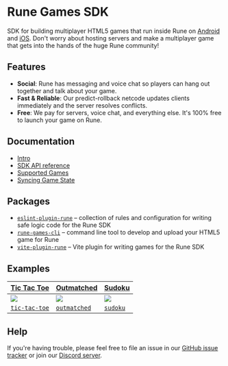 # Rune Games SDK

SDK for building multiplayer HTML5 games that run inside Rune on [Android](https://play.google.com/store/apps/details?id=ai.rune.tincan) and [iOS](https://apps.apple.com/app/rune-games-and-voice-chat/id1450358364). Don't worry about hosting servers and make a multiplayer game that gets into the hands of the huge Rune community!

## Features

- **Social**: Rune has messaging and voice chat so players can hang out together and talk about your game.
- **Fast & Reliable**: Our predict-rollback netcode updates clients immediately and the server resolves conflicts.
- **Free**: We pay for servers, voice chat, and everything else. It's 100% free to launch your game on Rune.

## Documentation

- [Intro](https://developers.rune.ai/docs/multiplayer/intro)
- [SDK API reference](https://developers.rune.ai/docs/multiplayer/api-reference)
- [Supported Games](https://developers.rune.ai/docs/multiplayer/supported-games)
- [Syncing Game State](https://developers.rune.ai/docs/multiplayer/syncing-game-state)

## Packages

- [`eslint-plugin-rune`](https://github.com/rune/rune-games-sdk/tree/staging/packages/eslint-plugin-rune) – collection of rules and configuration for writing safe logic code for the Rune SDK
- [`rune-games-cli`](https://github.com/rune/rune-games-sdk/tree/staging/packages/rune-games-cli) – command line tool to develop and upload your HTML5 game for Rune
- [`vite-plugin-rune`](https://github.com/rune/rune-games-sdk/tree/staging/packages/vite-plugin-rune) – Vite plugin for writing games for the Rune SDK

## Examples

| [Tic Tac Toe](https://developers.rune.ai/examples/tic-tac-toe/)                                                                                    | [Outmatched](https://developers.rune.ai/examples/outmatched/)                                       | [Sudoku](https://developers.rune.ai/examples/tic-tac-toe/)                                     |
| -------------------------------------------------------------------------------------------------------------------------------------------------- | --------------------------------------------------------------------------------------------------- | ---------------------------------------------------------------------------------------------- |
| [![](https://github.com/rune/rune-games-sdk/assets/378279/a6103c52-10fe-4a67-95f1-9de8b1e605c3)](https://developers.rune.ai/examples/tic-tac-toe/) | ![](https://github.com/rune/rune-games-sdk/assets/378279/7c4dc778-0080-4266-9781-5a173d4e94bf)      | ![](https://github.com/rune/rune-games-sdk/assets/378279/2f8aa9f8-565d-4c9c-b003-804d9afb5dff) |
| [`tic-tac-toe`](https://github.com/rune/rune-games-sdk/tree/staging/multiplayer/examples/tic-tac-toe)                                              | [`outmatched`](https://github.com/rune/rune-games-sdk/tree/staging/multiplayer/examples/outmatched) | [`sudoku`](https://github.com/rune/rune-games-sdk/tree/staging/multiplayer/examples/sudoku)    |

## Help

If you're having trouble, please feel free to file an issue in our [GitHub issue tracker](https://github.com/rune/rune-games-sdk/issues) or join our [Discord server](https://discord.gg/rune-devs).
